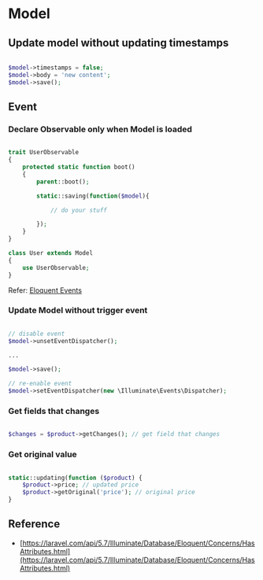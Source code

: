 # Model

## Update model without updating timestamps

```php

$model->timestamps = false;
$model->body = 'new content';
$model->save();

```

## Event

### Declare Observable only when Model is loaded

```php

trait UserObservable
{
    protected static function boot()
    {
        parent::boot();

        static::saving(function($model){

            // do your stuff

        });
    }
}

class User extends Model
{
    use UserObservable;
}

```

Refer: [Eloquent Events](https://laravel.com/docs/5.6/eloquent#events)

### Update Model without trigger event

```php

// disable event
$model->unsetEventDispatcher();

...

$model->save();

// re-enable event
$model->setEventDispatcher(new \Illuminate\Events\Dispatcher);

```

### Get fields that changes

```php

$changes = $product->getChanges(); // get field that changes

```

### Get original value

```php

static::updating(function ($product) {
    $product->price; // updated price
    $product->getOriginal('price'); // original price
}

```

## Reference

* [https://laravel.com/api/5.7/Illuminate/Database/Eloquent/Concerns/HasAttributes.html](https://laravel.com/api/5.7/Illuminate/Database/Eloquent/Concerns/HasAttributes.html)